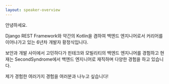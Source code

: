 ```yaml
---
layout: speaker-overview
---
```


안녕하세요.

Django REST Framework와 약간의 Kotlin을 겸하여 백엔드 엔지니어로서 커리어를 이어나가고 있는 6년차 개발자 황정식입니다.

보안과 개발 사이에서 고민하다가 핀테크와 모빌리티의 백엔드 엔지니어를 경험하고 현재는 SecondSyndrome에서 백엔드 엔지니어로 재직하며 다양한 경험을 하고 있습니다.

제가 경험한 여러가지 경험을 여러분과 나누고 싶습니다!
